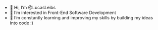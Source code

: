 - 👋 Hi, I’m @LucasLeibs
- 👀 I’m interested in Front-End Software Development
- 🌱 I’m constantly learning and improving my skills by building my ideas into code :)

<!---
LucasLeibs/LucasLeibs is a ✨ special ✨ repository because its `README.md` (this file) appears on your GitHub profile.
You can click the Preview link to take a look at your changes.
--->
